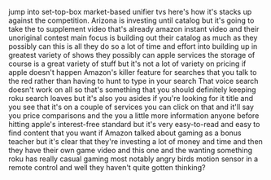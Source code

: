 jump into set-top-box market-based unifier
tvs here's how it's stacks up against the competition.
Arizona is investing until catalog but it's going to take the
to supplement video that's already amazon instant video and their unoriginal
contest main focus is building out their catalog as much as they possibly
can this is all they do so a lot of time and effort into building up
in greatest variety of shows they possibly can apple services the
storage of course is a great variety of stuff but it's not a lot of variety on pricing
if apple doesn't happen
Amazon's killer feature for searches that you talk to the red rather than having to hunt
to type in your search
That voice search doesn't work on all so that's something that you should definitely keeping
roku search loaves but it's also you asides if you're looking for
it title and you see that it's on a couple of services you can click on that and it'll say you price
comparisons and the you a little more information anyone before hitting
apple's interest-free standard but it's very
easy-to-read and easy to find content that you want if
Amazon talked about gaming as a bonus teacher but it's clear that they're investing a lot of money and time
and then they have their own game video and this one and the wanting
something roku has really casual gaming most notably angry birds
motion sensor in a remote control and
well they haven't quite gotten thinking?